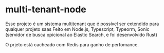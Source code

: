 # multi-tenant-node

Esse projeto é um sistema multitenant que é possível ser extendido para qualquer projeto saas
Feito em Node.js, Typescript, Typeorm, Sonic (servidor de busca opicional ao Elastic Search, e foi desenvolvido Rust)

O prjeto está cacheado com Redis para ganho de perfomance.
